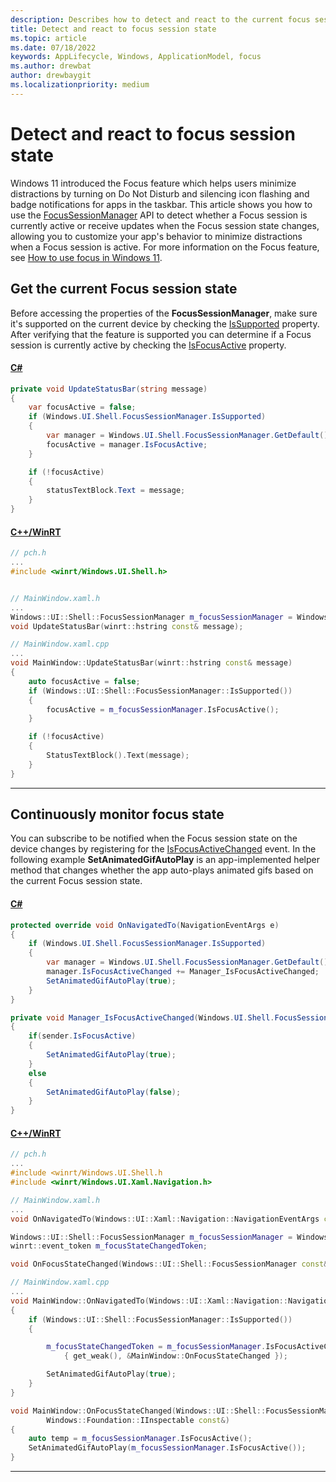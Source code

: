 ```yaml
---
description: Describes how to detect and react to the current focus session state.
title: Detect and react to focus session state
ms.topic: article
ms.date: 07/18/2022
keywords: AppLifecycle, Windows, ApplicationModel, focus
ms.author: drewbat
author: drewbaygit
ms.localizationpriority: medium
---
```


# Detect and react to focus session state

Windows 11 introduced the Focus feature which helps users minimize distractions by turning on Do Not Disturb and silencing icon flashing and badge notifications for apps in the taskbar. This article shows you how to use the [FocusSessionManager](/uwp/api/windows.ui.shell.focussessionmanager) API to detect whether a Focus session is currently active or receive updates when the Focus session state changes, allowing you to customize your app's behavior to minimize distractions when a Focus session is active. For more information on the Focus feature, see [How to use focus in Windows 11](https://support.microsoft.com/en-us/windows/how-to-use-focus-in-windows-11-cbcc9ddb-8164-43fa-8919-b9a2af072382).

## Get the current Focus session state

Before accessing the properties of the **FocusSessionManager**, make sure it's supported on the current device by checking the [IsSupported](/uwp/api/windows.ui.shell.focussessionmanager.issupported) property. After verifying that the feature is supported you can determine if a Focus session is currently active by checking the [IsFocusActive](/uwp/api/windows.ui.shell.focussessionmanager.isfocusactive) property.

#### [C#](#tab/csharp)
```csharp
private void UpdateStatusBar(string message)
{
    var focusActive = false;
    if (Windows.UI.Shell.FocusSessionManager.IsSupported)
    {
        var manager = Windows.UI.Shell.FocusSessionManager.GetDefault();
        focusActive = manager.IsFocusActive;
    }

    if (!focusActive)
    {
        statusTextBlock.Text = message;
    }
}
```

#### [C++/WinRT](#tab/cppwinrt)
```cpp
// pch.h
...
#include <winrt/Windows.UI.Shell.h>


// MainWindow.xaml.h
...
Windows::UI::Shell::FocusSessionManager m_focusSessionManager = Windows::UI::Shell::FocusSessionManager::GetDefault();
void UpdateStatusBar(winrt::hstring const& message);

// MainWindow.xaml.cpp
...
void MainWindow::UpdateStatusBar(winrt::hstring const& message)
{
    auto focusActive = false;
    if (Windows::UI::Shell::FocusSessionManager::IsSupported())
    {
        focusActive = m_focusSessionManager.IsFocusActive();
    }

    if (!focusActive)
    {
        StatusTextBlock().Text(message);
    }
}
```

---

## Continuously monitor focus state

You can subscribe to be notified when the Focus session state on the device changes by registering for the [IsFocusActiveChanged](/uwp/api/windows.ui.shell.focussessionmanager.isfocusactivechanged) event. In the following example **SetAnimatedGifAutoPlay** is an app-implemented helper method that changes whether the app auto-plays animated gifs based on the current Focus session state.

#### [C#](#tab/csharp)
```csharp
protected override void OnNavigatedTo(NavigationEventArgs e)
{
    if (Windows.UI.Shell.FocusSessionManager.IsSupported)
    {
        var manager = Windows.UI.Shell.FocusSessionManager.GetDefault();
        manager.IsFocusActiveChanged += Manager_IsFocusActiveChanged;
        SetAnimatedGifAutoPlay(true);
    }
}

private void Manager_IsFocusActiveChanged(Windows.UI.Shell.FocusSessionManager sender, object args)
{
    if(sender.IsFocusActive)
    {
        SetAnimatedGifAutoPlay(true);
    }
    else
    {
        SetAnimatedGifAutoPlay(false);
    }
}
```

#### [C++/WinRT](#tab/cppwinrt)
```cpp
// pch.h
...
#include <winrt/Windows.UI.Shell.h
#include <winrt/Windows.UI.Xaml.Navigation.h>

// MainWindow.xaml.h
...
void OnNavigatedTo(Windows::UI::Xaml::Navigation::NavigationEventArgs const&);

Windows::UI::Shell::FocusSessionManager m_focusSessionManager = Windows::UI::Shell::FocusSessionManager::GetDefault();
winrt::event_token m_focusStateChangedToken;

void OnFocusStateChanged(Windows::UI::Shell::FocusSessionManager const& sender, Windows::Foundation::IInspectable const&);

// MainWindow.xaml.cpp
...
void MainWindow::OnNavigatedTo(Windows::UI::Xaml::Navigation::NavigationEventArgs const&)
{
    if (Windows::UI::Shell::FocusSessionManager::IsSupported())
    {

        m_focusStateChangedToken = m_focusSessionManager.IsFocusActiveChanged(
            { get_weak(), &MainWindow::OnFocusStateChanged });

        SetAnimatedGifAutoPlay(true);
    }
}

void MainWindow::OnFocusStateChanged(Windows::UI::Shell::FocusSessionManager const& sender,
        Windows::Foundation::IInspectable const&)
{
    auto temp = m_focusSessionManager.IsFocusActive();
    SetAnimatedGifAutoPlay(m_focusSessionManager.IsFocusActive());
}
```

---
